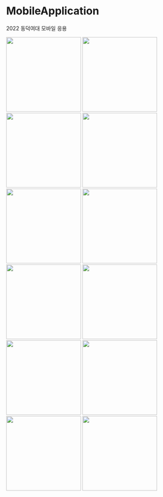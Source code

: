 # MobileApplication
2022 동덕여대 모바일 응용



<img src="https://user-images.githubusercontent.com/112995965/209912275-f781be0e-5da1-41bb-9fb1-cae3b1435338.png" width="200"/>
<img src="https://user-images.githubusercontent.com/112995965/209912346-fe0390e7-a900-471f-ad10-1d6244ea78dd.png" width="200"/>
<img src="https://user-images.githubusercontent.com/112995965/209912359-09222e23-59d5-4726-a689-20793ec1674c.png" width="200"/>
<img src="https://user-images.githubusercontent.com/112995965/209912369-b6b71a4b-2e74-41bb-b47b-d5552705052a.png" width="200"/>
<img src="https://user-images.githubusercontent.com/112995965/209912377-6708c5fb-87a5-41b2-80fe-0f3134b9a946.png" width="200"/>
<img src="https://user-images.githubusercontent.com/112995965/209912387-69c5bcb3-a459-454d-9171-d18f4ee8ce3d.png" width="200"/>
<img src="https://user-images.githubusercontent.com/112995965/209912392-a0428dec-008d-44a9-b9d5-00283f71b14f.png" width="200"/>
<img src="https://user-images.githubusercontent.com/112995965/209912396-c43f61d7-38ce-445b-ab5b-2dc4aaba890f.png" width="200"/>
<img src="https://user-images.githubusercontent.com/112995965/209912402-ce13d207-623c-4449-9e78-a6a7b2abc867.png" width="200"/>
<img src="https://user-images.githubusercontent.com/112995965/209912406-dd08eb71-1744-4126-b632-5ba3c025e77e.png" width="200"/>
<img src="https://user-images.githubusercontent.com/112995965/209912410-f1814c96-ecea-44e0-ad25-19b9d53cdad7.png" width="200"/>
<img src="https://user-images.githubusercontent.com/112995965/209912421-432d5802-3147-418b-96e3-365c7919f28e.png" width="200"/>

